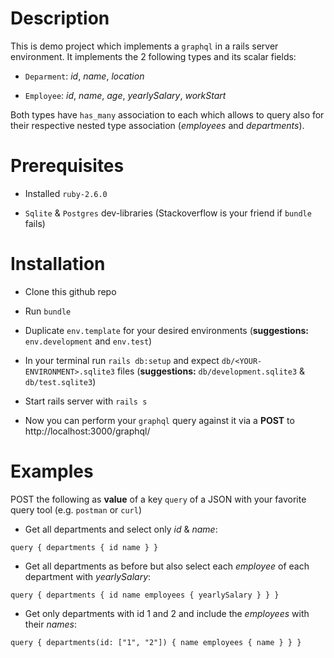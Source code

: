 # Description

This is demo project which implements a `graphql` in a rails server environment. It implements the 2 following types and its scalar fields:

* `Deparment`: *id*, *name*, *location*

* `Employee`: *id*, *name*, *age*, *yearlySalary*, *workStart*

Both types have `has_many` association to each which allows to query also for their respective nested type association (*employees* and *departments*).

# Prerequisites

* Installed `ruby-2.6.0`

* `Sqlite` & `Postgres` dev-libraries (Stackoverflow is your friend if `bundle` fails)

# Installation

* Clone this github repo

* Run `bundle`

* Duplicate `env.template` for your desired environments (**suggestions:** `env.development` and `env.test`)

* In your terminal run `rails db:setup` and expect `db/<YOUR-ENVIRONMENT>.sqlite3` files (**suggestions:** `db/development.sqlite3` & `db/test.sqlite3`)

* Start rails server with `rails s`

* Now you can perform your `graphql` query against it via a **POST** to http://localhost:3000/graphql/

# Examples

POST the following as **value** of a key `query` of a JSON with your favorite query tool (e.g. `postman` or `curl`)

* Get all departments and select only *id* & *name*:

```
query { departments { id name } }
```

* Get all departments as before but also select each *employee* of each department with *yearlySalary*:

```
query { departments { id name employees { yearlySalary } } }
```

* Get only departments with id 1 and 2 and include the *employees* with their *names*:

```
query { departments(id: ["1", "2"]) { name employees { name } } }
```
